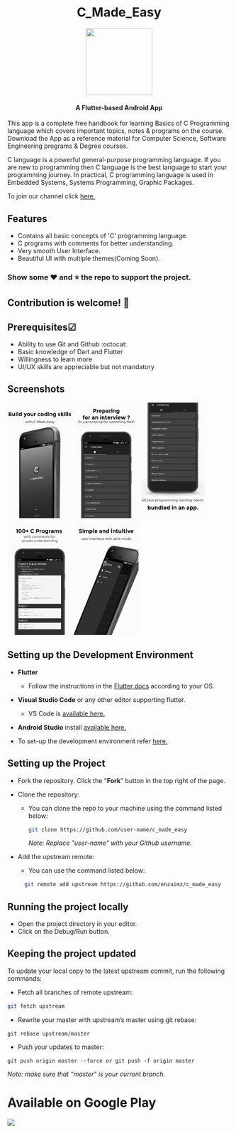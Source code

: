 <h1 align="center">C_Made_Easy</h1>
<p align="center">
  <a href="https://github.com/enzaimz/c_made_easy/blob/master/assets/icon.png">
    <img src="https://github.com/enzaimz/c_made_easy/blob/master/assets/icon.png" align="center" height="150" width="150">
  </a>
  <h4 align="center">A Flutter-based Android App</h4>
</p>

This app is a complete free handbook for learning Basics of C Programming language which covers important topics, notes & programs on the course. Download the App as a reference material for Computer Science, Software Engineering programs & Degree courses.

C language is a powerful general-purpose programming language. If you are new to programming then C language is the best language to start your programming journey. In practical, C programming language is used in Embedded Systems, Systems Programming, Graphic Packages.

To join our channel click [here.](https://gitter.im/C_Made_Easy/community?utm_source=share-link&utm_medium=link&utm_campaign=share-link)

## Features
  - Contains all basic concepts of 'C' programming language.
  - C programs with comments for better understanding.
  - Very smooth User Interface.
  - Beautiful UI with multiple themes(Coming Soon).
 
  
  ### Show some :heart: and :star: the repo to support the project.
  
  

## Contribution is welcome! 🎉


## Prerequisites☑
- Ability to use Git and Github :octocat:
- Basic knowledge of Dart and Flutter
- Willingness to learn more
- UI/UX skills are appreciable but not mandatory

  
## Screenshots
  
<img src="assets/0.jpg" height="260em" /> <img src="assets/1.jpg" height="260em" /> <img src="assets/2.jpg" height="260em" /> <img src="assets/3.jpg" height="260em" /> <img src="assets/4.jpg" height="260em" /> 
  

## Setting up the Development Environment 

- **Flutter**
  - Follow the instructions in the [Flutter docs](https://flutter.dev/docs/get-started/install) according to your OS.
  
- **Visual Studio Code** or any other editor supporting flutter.
  - VS Code is [available here.](https://code.visualstudio.com/#alt-downloads)

- **Android Studio** install [available here.](https://developer.android.com/studio)

- To set-up the development environment refer [here.](https://flutter.dev/docs/get-started/install)

## Setting up the Project

- Fork the repository. Click the "**Fork**" button in the top right of the page.
- Clone the repository:
  - You can clone the repo to your machine using the command listed below:
    ```bash
    git clone https://github.com/user-name/c_made_easy
    ```
    *Note: Replace "user-name" with your Github username.*
     
- Add the upstream remote:   
  - You can use the command listed below:
  ```bash
    git remote add upstream https://github.com/enzaimz/c_made_easy
    ```


## Running the project locally
- Open the project directory in your editor. 
- Click on the Debug/Run button.


## Keeping the project updated
To update your local copy to the latest upstream commit, run the following commands:
- Fetch all branches of remote upstream:
```bash
git fetch upstream
```
- Rewrite your master with upstream’s master using git rebase:
```base
git rebase upstream/master
```
- Push your updates to master:
```base
git push origin master --force or git push -f origin master
```

*Note: make sure that "master" is your current branch*.


# Available on Google Play
<a href="https://play.google.com/store/apps/details?id=com.enzaimz.c_syntax"><img width=20% src="https://lh3.googleusercontent.com/cjsqrWQKJQp9RFO7-hJ9AfpKzbUb_Y84vXfjlP0iRHBvladwAfXih984olktDhPnFqyZ0nu9A5jvFwOEQPXzv7hr3ce3QVsLN8kQ2Ao=s0"></p>


